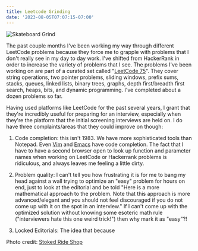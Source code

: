 ```yaml
---
title: Leetcode Grinding
date: '2023-08-05T07:07:15-07:00'
---
```

![Skateboard Grind](/img/blog/grind.png)

The past couple months I've been working my way through different LeetCode problems because they force me to grapple with problems that I don't really see in my day to day work.  I've shifted from HackerRank in order to increase the variety of problems that I see. The problems I've been working on are part of a curated set called "[LeetCode 75](https://leetcode.com/studyplan/leetcode-75/)".  They cover string operations, two pointer problems, sliding windows, prefix sums, stacks, queues, linked lists, binary trees, graphs, depth first/breadth first search, heaps, bits, and dynamic programming.  I've completed about a dozen problems so far. 

Having used platforms like LeetCode for the past several years, I grant that they're incredibly useful for preparing for an interview, especially when they're the platform that the initial screening interviews are held on.  I do have three complaints/areas that they could improve on though:

1. Code completion: this isn't 1983.  We have more sophisticated tools than Notepad.  Even [Vim](https://www.baeldung.com/linux/vim-autocomplete) and [Emacs](https://www.emacswiki.org/emacs/AutoComplete) have code completion.  The fact that I have to have a second browser open to look up function and parameter names when working on LeetCode or Hackerrank problems is ridiculous, and always leaves me feeling a little dirty.

2. Problem quality: I can't tell you how frustrating it is for me to bang my head against a wall trying to optimize an "easy" problem for hours on end, just to look at the editorial and be told "Here is a more mathematical approach to the problem. Note that this approach is more advanced/elegant and you should not feel discouraged if you do not come up with it on the spot in an interview."  If I can't come up with the optimized solution without knowing some esoteric math rule ("interviewers hate this one weird trick!") then why mark it as "easy"?!

3. Locked Editorials: The idea that because 

Photo credit: [Stoked Ride Shop](https://stokedrideshop.com/blogs/stoked-school/best-skateboard-grind-rails)
